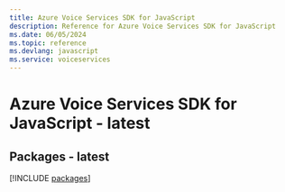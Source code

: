 ```yaml
---
title: Azure Voice Services SDK for JavaScript
description: Reference for Azure Voice Services SDK for JavaScript
ms.date: 06/05/2024
ms.topic: reference
ms.devlang: javascript
ms.service: voiceservices
---
```

# Azure Voice Services SDK for JavaScript - latest
## Packages - latest
[!INCLUDE [packages](voice-services-index.md)]